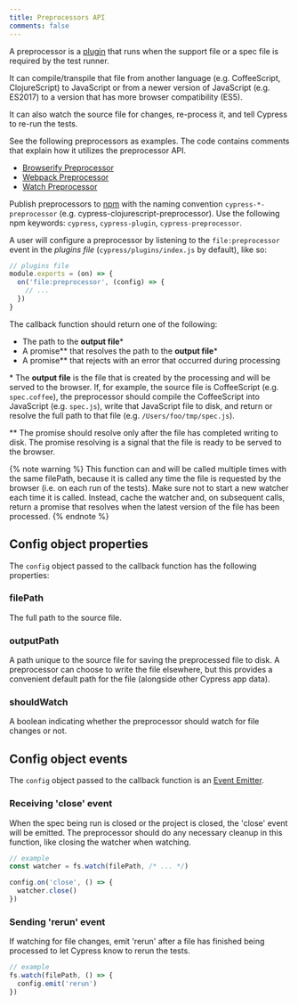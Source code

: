 ```yaml
---
title: Preprocessors API
comments: false
---
```


A preprocessor is a [plugin](./top-level-api.html) that runs when the support file or a spec file is required by the test runner.

It can compile/transpile that file from another language (e.g. CoffeeScript, ClojureScript) to JavaScript or from a newer version of JavaScript (e.g. ES2017) to a version that has more browser compatibility (ES5).

It can also watch the source file for changes, re-process it, and tell Cypress to re-run the tests.

See the following preprocessors as examples. The code contains comments that explain how it utilizes the preprocessor API.

* [Browserify Preprocessor](https://github.com/cypress-io/cypress-browserify-preprocessor)
* [Webpack Preprocessor](https://github.com/cypress-io/cypress-webpack-preprocessor)
* [Watch Preprocessor](https://github.com/cypress-io/cypress-watch-preprocessor)

Publish preprocessors to [npm](https://www.npmjs.com/) with the naming convention `cypress-*-preprocessor` (e.g. cypress-clojurescript-preprocessor). Use the following npm keywords: `cypress`, `cypress-plugin`, `cypress-preprocessor`.

A user will configure a preprocessor by listening to the `file:preprocessor` event in the *plugins file* (`cypress/plugins/index.js` by default), like so:

```javascript
// plugins file
module.exports = (on) => {
  on('file:preprocessor', (config) => {
    // ...
  })
}
```

The callback function should return one of the following:

* The path to the **output file**\*
* A promise\*\* that resolves the path to the **output file**\*
* A promise\*\* that rejects with an error that occurred during processing

\* The **output file** is the file that is created by the processing and will be served to the browser. If, for example, the source file is CoffeeScript (e.g. `spec.coffee`), the preprocessor should compile the CoffeeScript into JavaScript (e.g. `spec.js`), write that JavaScript file to disk, and return or resolve the full path to that file (e.g. `/Users/foo/tmp/spec.js`).

\*\* The promise should resolve only after the file has completed writing to disk. The promise resolving is a signal that the file is ready to be served to the browser.

{% note warning %}
This function can and will be called multiple times with the same filePath, because it is called any time the file is requested by the browser (i.e. on each run of the tests). Make sure not to start a new watcher each time it is called. Instead, cache the watcher and, on subsequent calls, return a promise that resolves when the latest version of the file has been processed.
{% endnote %}

## Config object properties

The `config` object passed to the callback function has the following properties:

### filePath

The full path to the source file.

### outputPath

A path unique to the source file for saving the preprocessed file to disk. A preprocessor can choose to write the file elsewhere, but this provides a convenient default path for the file (alongside other Cypress app data).

### shouldWatch

A boolean indicating whether the preprocessor should watch for file changes or not.

## Config object events

The `config` object passed to the callback function is an [Event Emitter](https://nodejs.org/api/events.html#events_class_eventemitter).

### Receiving 'close' event

When the spec being run is closed or the project is closed, the 'close' event will be emitted. The preprocessor should do any necessary cleanup in this function, like closing the watcher when watching.

```javascript
// example
const watcher = fs.watch(filePath, /* ... */)

config.on('close', () => {
  watcher.close()
})
```

### Sending 'rerun' event

If watching for file changes, emit 'rerun' after a file has finished being processed to let Cypress know to rerun the tests.

```javascript
// example
fs.watch(filePath, () => {
  config.emit('rerun')
})
```
